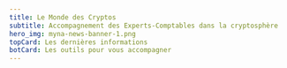 ```yaml
---
title: Le Monde des Cryptos
subtitle: Accompagnement des Experts-Comptables dans la cryptosphère
hero_img: myna-news-banner-1.png
topCard: Les dernières informations
botCard: Les outils pour vous accompagner
---
```

